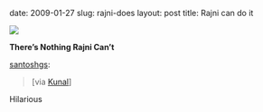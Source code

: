 date: 2009-01-27
slug: rajni-does
layout: post
title: Rajni can do it


<a href="http://img256.imageshack.us/img256/9353/rajnithegoduw5.jpg"><img src="/tumblr_files/pU3USM9biahw9i8tbeqzedC3_500.jpg"/></a><br/><p><b>There&#8217;s Nothing Rajni Can&#8217;t</b></p>

<p><a href="http://santo.sh/post/39289075/via-kunal" target="_blank">santoshgs</a>:</p>

<blockquote>[via <a href="http://tech-nologic.info" target="_blank">Kunal</a>]</blockquote>

<p>Hilarious</p>
